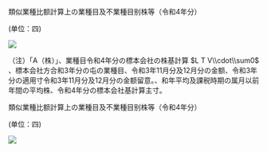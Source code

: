 類似業種比额計算上の業種目及不業種目别株等（令和4年分）

(单位：四)

![](https://www.nta.go.jp/tmp/60438d6c-30cf-4454-9a15-3ed1939cf513/images/7ffd44f5ad7813b28b1ede639053545093d83bd4e12c1babccd22ad2ae6447b9.jpg)

（注）「A（株）」、業種目令和4年分の標本会社の株基計算 $L T V\\cdot\\sum0$ 、標本会社方合和3年分の屯の業種目、令和3年11月分及12月分の金额、令和3年分の適用寸令和3年11月分及12月分の金额留意。、和年平均及課税時期の属月以前年間の平均株、令和4年分の標本会社基計算主寸。

類似業種比额計算上の業種目及不業種目别株等（令和4年分）

(单位：四)

![](https://www.nta.go.jp/tmp/60438d6c-30cf-4454-9a15-3ed1939cf513/images/fc0784259865c621d41f8299d40a3fe37bd8614b79cdb17fbe7d24f96093b9de.jpg)